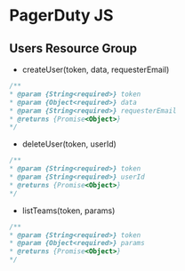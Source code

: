 # PagerDuty JS

## Users Resource Group

* createUser(token, data, requesterEmail)

```javascript
/**
* @param {String<required>} token
* @param {Object<required>} data
* @param {String<required>} requesterEmail
* @returns {Promise<Object>}
*/
```

* deleteUser(token, userId)

```javascript
/**
* @param {String<required>} token
* @param {String<required>} userId
* @returns {Promise<Object>}
*/
```

* listTeams(token, params)

```javascript
/**
* @param {String<required>} token
* @param {Object<required>} params
* @returns {Promise<Object>}
*/
```
